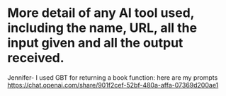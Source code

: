 # More detail of any AI tool used, including the name, URL, all the input given and all the output received.  
Jennifer- I used GBT for returning a book function: here are my prompts
https://chat.openai.com/share/901f2cef-52bf-480a-affa-07369d200ae1
